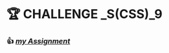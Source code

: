 <h1 id="🏆-challenge-_scss_9">🏆 CHALLENGE _S(CSS)_9</h1>
<h3 id="👍-my-assignment">👍 <a href="https://github.com/gay0ung/CSS_Flex-Grid/tree/master/challenges/assignment8"><em>my Assignment</em></a></h3>


